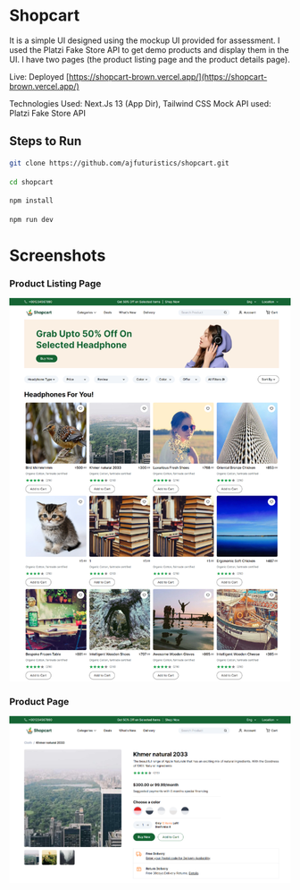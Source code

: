 # Shopcart

It is a simple UI designed using the mockup UI provided for assessment. I used the Platzi Fake Store API to get demo products and display them in the UI. I have two pages (the product listing page and the product details page).

Live: Deployed [https://shopcart-brown.vercel.app/](https://shopcart-brown.vercel.app/)

Technologies Used: Next.Js 13 (App Dir), Tailwind CSS
Mock API used: Platzi Fake Store API

## Steps to Run

```bash
git clone https://github.com/ajfuturistics/shopcart.git

cd shopcart

npm install

npm run dev
```

# Screenshots

### Product Listing Page

![screenshot1](screenshots/screenshot1.png)

### Product Page

![screenshot1](screenshots/screenshot2.png)
